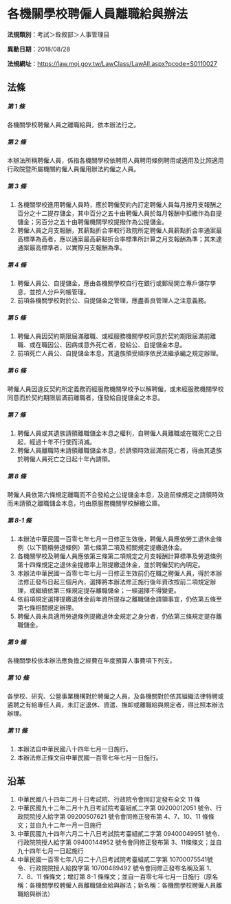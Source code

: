 # 各機關學校聘僱人員離職給與辦法

**法規類別**：考試＞銓敘部＞人事管理目

**異動日期**：2018/08/28  

**法規網址**：https://law.moj.gov.tw/LawClass/LawAll.aspx?pcode=S0110027





## 法條
##### 第 1 條
各機關學校聘僱人員之離職給與，依本辦法行之。

##### 第 2 條
本辦法所稱聘僱人員，係指各機關學校依聘用人員聘用條例聘用或適用及比照適用行政院暨所屬機關約僱人員僱用辦法約僱之人員。

##### 第 3 條
1. 各機關學校進用聘僱人員時，應於聘僱契約內訂定聘僱人員每月按月支報酬之百分之十二提存儲金，其中百分之五十由聘僱人員於每月報酬中扣繳作為自提儲金；另百分之五十由聘僱機關學校提撥作為公提儲金。
1. 聘僱人員之月支報酬，其薪點折合率較行政院所定聘僱人員薪點折合率通案最高標準為高者，應以通案最高薪點折合率標準所計算之月支報酬為準；其未達通案最高標準者，以實際月支報酬為準。

##### 第 4 條
1. 聘僱人員公、自提儲金，應由各機關學校自行在銀行或郵局開立專戶儲存孳息，並按人分戶列帳管理。
1. 前項各機關學校對於公、自提儲金之管理，應盡善良管理人之注意義務。

##### 第 5 條
1. 聘僱人員因契約期限屆滿離職、或經服務機關學校同意於契約期限屆滿前離職、或在職因公、因病或意外死亡者，發給公、自提儲金本息。
1. 前項死亡人員公、自提儲金本息，其遺族領受順序依民法繼承編之規定辦理。

##### 第 6 條
聘僱人員因違反契約所定義務而經服務機關學校予以解聘僱，或未經服務機關學校同意而於契約期限屆滿前離職者，僅發給自提儲金之本息。

##### 第 7 條
1. 聘僱人員或其遺族請領離職儲金本息之權利，自聘僱人員離職或在職死亡之日起，經過十年不行使而消滅。
1. 聘僱人員離職時未請領離職儲金本息，於請領時效屆滿前死亡者，得由其遺族於聘僱人員死亡之日起十年內請領。

##### 第 8 條
聘僱人員依第六條規定離職而不合發給之公提儲金本息，及逾前條規定之請領時效而未請領之離職儲金本息，均由原服務機關學校解繳公庫。

##### 第 8-1 條
1. 本辦法中華民國一百零七年七月一日修正生效後，聘僱人員應依勞工退休金條例（以下簡稱勞退條例）第七條第二項及相關規定提繳退休金。
1. 各機關學校及聘僱人員應依第三條第二項規定之月支報酬計算標準及勞退條例第十四條規定之退休金提繳率上限提繳退休金，並於聘僱契約內明定。
1. 本辦法中華民國一百零七年七月一日修正生效前仍在職之聘僱人員，得於本辦法修正發布日起三個月內，選擇將本辦法修正施行後年資改按前二項規定辦理，或繼續依第三條規定提存離職儲金；一經選擇不得變更。
1. 依前項規定選擇提繳退休金前年資所提存之離職儲金請領事宜，仍依第五條至第七條相關規定辦理。
1. 聘僱人員未具適用勞退條例提繳退休金規定之身分者，仍依第三條規定提存離職儲金。

##### 第 9 條
各機關學校依本辦法應負擔之經費在年度預算人事費項下列支。

##### 第 10 條
各學校、研究、公營事業機構對於聘僱之人員，及各機關對於依其組織法律特聘或遴聘之有給專任人員，未訂定退休、資遣、撫卹或離職給與規定者，得比照本辦法辦理。

##### 第 11 條
1. 本辦法自中華民國八十四年七月一日施行。
1. 本辦法修正條文自中華民國一百零七年七月一日施行。

## 沿革
1. 中華民國八十四年二月十日考試院、行政院令會同訂定發布全文 11 條
1. 中華民國九十二年二月十九日考試院考臺組貳二字第 09200012051  號令、行政院院授人給字第 09200507621  號令會同修正發布第 4、7、10、11 條條文；並自九十二年一月一日施行
1. 中華民國九十四年六月二十八日考試院考臺組貳二字第 09400049951  號令、行政院院授人給字第 09400144952  號令會同修正發布第 3、11條條文；並自九十四年七月一日起施行
1. 中華民國一百零七年八月二十八日考試院考臺組貳二字第 10700075541號令、行政院院授人給揆字第 10700489492  號令會同修正發布名稱及第 1、7、8、11  條條文；增訂第 8-1  條條文；並自一百零七年七月一日施行（原名稱：各機關學校聘僱人員離職儲金給與辦法；新名稱：各機關學校聘僱人員離職給與辦法）
